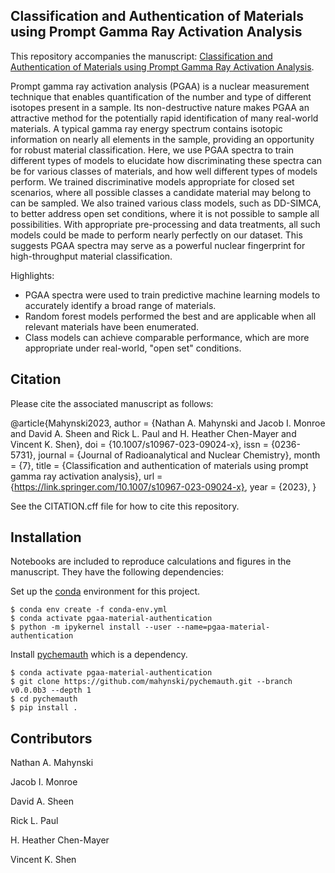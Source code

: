Classification and Authentication of Materials using Prompt Gamma Ray Activation Analysis
---
This repository accompanies the manuscript: [Classification and Authentication of Materials using Prompt Gamma Ray Activation Analysis](https://dx.doi.org/10.1007/s10967-023-09024-x).

Prompt gamma ray activation analysis (PGAA) is a nuclear measurement technique that enables quantification of the number and type of different isotopes present in a sample.  Its non-destructive nature makes PGAA an attractive method for the potentially rapid identification of many real-world materials.  A typical gamma ray energy spectrum contains isotopic information on nearly all elements in the sample, providing an opportunity for robust material classification. Here, we use PGAA spectra to train different types of models to elucidate how discriminating these spectra can be for various classes of materials, and how well different types of models perform.  We trained discriminative models appropriate for closed set scenarios, where all possible classes a candidate material may belong to can be sampled.  We also trained various class models, such as DD-SIMCA, to better address open set conditions, where it is not possible to sample all possibilities.  With appropriate pre-processing and data treatments, all such models could be made to perform nearly perfectly on our dataset.  This suggests PGAA spectra may serve as a powerful nuclear fingerprint for high-throughput material classification.

Highlights:

* PGAA spectra were used to train predictive machine learning models to accurately identify a broad range of materials.
* Random forest models performed the best and are applicable when all relevant materials have been enumerated.
* Class models can achieve comparable performance, which are more appropriate under real-world, "open set" conditions.


Citation
---
Please cite the associated manuscript as follows:

@article{Mahynski2023,
   author = {Nathan A. Mahynski and Jacob I. Monroe and David A. Sheen and Rick L. Paul and H. Heather Chen-Mayer and Vincent K. Shen},
   doi = {10.1007/s10967-023-09024-x},
   issn = {0236-5731},
   journal = {Journal of Radioanalytical and Nuclear Chemistry},
   month = {7},
   title = {Classification and authentication of materials using prompt gamma ray activation analysis},
   url = {https://link.springer.com/10.1007/s10967-023-09024-x},
   year = {2023},
}

See the CITATION.cff file for how to cite this repository.

Installation
---
Notebooks are included to reproduce calculations and figures in the manuscript.  They have the following dependencies:

Set up the [conda](https://www.anaconda.com/) environment for this project.
```code
$ conda env create -f conda-env.yml
$ conda activate pgaa-material-authentication
$ python -m ipykernel install --user --name=pgaa-material-authentication
```

Install [pychemauth](https://github.com/mahynski/pychemauth) which is a dependency.
```code
$ conda activate pgaa-material-authentication
$ git clone https://github.com/mahynski/pychemauth.git --branch v0.0.0b3 --depth 1
$ cd pychemauth
$ pip install .
```

Contributors
---
Nathan A. Mahynski

Jacob I. Monroe

David A. Sheen

Rick L. Paul

H. Heather Chen-Mayer

Vincent K. Shen
